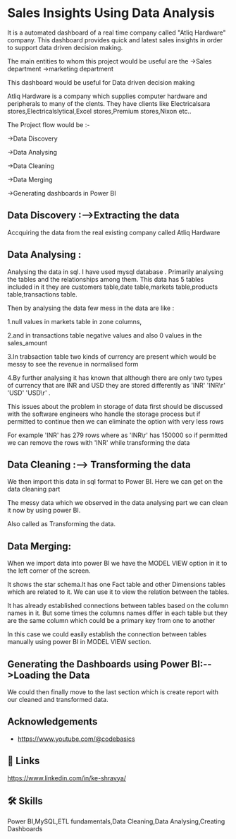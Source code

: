 
# Sales Insights Using Data Analysis

It is a automated dashboard of a real time company called "Atliq Hardware" company. This dashboard provides quick and latest sales insights in order to support data driven decision making.

The main entities to whom this project would be useful are the
->Sales department
->marketing department

This dashboard would be useful for Data driven decision making

Atliq Hardware is a company which supplies computer hardware and peripherals to many of the clents. They have clients like Electricalsara stores,Electricalslytical,Excel stores,Premium stores,Nixon etc..

The Project flow would be :-

->Data Discovery

->Data Analysing

->Data Cleaning

->Data Merging

->Generating dashboards in Power BI

Data Discovery :-->Extracting the data
-

Accquiring the data from the real existing company called Atliq Hardware

Data Analysing :
-
Analysing the data in sql. I have used mysql database . 
Primarily analysing the tables and the relationships among them.
This data has 5 tables included in it they are customers table,date table,markets table,products table,transactions table.

Then by analysing the data few mess in the data are like :

1.null values in markets table in zone columns,

2.and in transactions table negative values and also 0 values in the sales_amount 

3.In trabsaction table two kinds of currency are present which would be messy to see the revenue in normalised form 

4.By further analysing it has known that although there are only two types of currency that are INR and USD they are stored differently as 'INR' 'INR\r' 'USD' 'USD\r' . 

This issues about the problem in storage of data first should be discussed with the software engineers who handle the storage process but if permitted to continue then we can eliminate the option with very less rows 

For example 'INR' has 279 rows where as 'INR\r' has 150000 so if permitted we can remove the rows with 'INR' while transforming the data


Data Cleaning :--> Transforming the data
-
We then import this data in sql format to Power BI. Here we can get on the data cleaning part

The messy data which we observed in the data analysing part we can clean it now by using power BI.

Also called as Transforming the data.

Data Merging:
-
When we import data into power BI we have the MODEL VIEW option in it to the left corner of the screen.

It shows the star schema.It has one Fact table and other Dimensions tables which are related to it. We can use it to view the relation between the tables. 

It has already established connections between tables based on the column names in it. But some times the columns names differ in each table but they are the same column which could be a primary key from one to another

In this case we could easily establish the connection between tables manually using power BI in MODEL VIEW section.

Generating the Dashboards using Power BI:-->Loading the Data
-
We could then finally move to the last section which is create report with our cleaned and transformed data.










## Acknowledgements

 - https://www.youtube.com/@codebasics

## 🔗 Links
https://www.linkedin.com/in/ke-shravya/


## 🛠 Skills
Power BI,MySQL,ETL fundamentals,Data Cleaning,Data Analysing,Creating Dashboards


